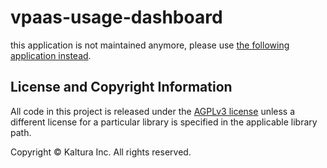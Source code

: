 # vpaas-usage-dashboard

this application is not maintained anymore, please use [the following application instead](https://github.com/kaltura/kaltura-vpaas).

## License and Copyright Information
All code in this project is released under the [AGPLv3 license](http://www.gnu.org/licenses/agpl-3.0.html) unless a different license for a particular library is specified in the applicable library path. 

Copyright © Kaltura Inc. All rights reserved.
